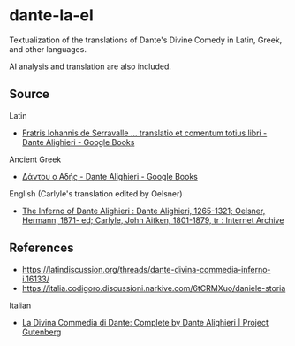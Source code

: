 # dante-la-el

Textualization of the translations of Dante's Divine Comedy in Latin, Greek, and other languages.

AI analysis and translation are also included.

## Source

Latin

* [Fratris Iohannis de Serravalle ... translatio et comentum totius libri - Dante Alighieri - Google Books](https://books.google.com/books?id=rt8_AQAAMAAJ)

Ancient Greek

* [Δάντου ο Αδής - Dante Alighieri - Google Books](https://books.google.gr/books?id=iMAFAAAAQAAJ)

English (Carlyle's translation edited by Oelsner)

* [The Inferno of Dante Alighieri : Dante Alighieri, 1265-1321; Oelsner, Hermann, 1871- ed; Carlyle, John Aitken, 1801-1879, tr : Internet Archive](https://archive.org/details/infernoofdanteal00dantrich)

## References

* https://latindiscussion.org/threads/dante-divina-commedia-inferno-i.16133/
* https://italia.codigoro.discussioni.narkive.com/6tCRMXuo/daniele-storia

Italian

* [La Divina Commedia di Dante: Complete by Dante Alighieri | Project Gutenberg](https://www.gutenberg.org/ebooks/1000)
